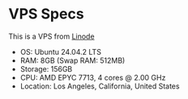 # VPS Specs

This is a VPS from [Linode](https://www.linode.com/)

* OS: Ubuntu 24.04.2 LTS
* RAM: 8GB (Swap RAM: 512MB)
* Storage: 156GB
* CPU: AMD EPYC 7713, 4 cores @ 2.00 GHz
* Location: Los Angeles, California, United States
